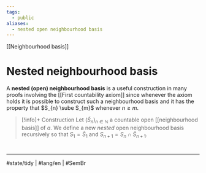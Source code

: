 ```yaml
---
tags:
  - public
aliases:
  - nested open neighbourhood basis
---
```

[[Neighbourhood basis]]
# Nested neighbourhood basis

A **nested (open) neighbourhood basis** is a useful construction in many proofs involving the [[First countability axiom]]
since whenever the axiom holds it is possible to construct such a neighbourhood basis and it has the property that $S_{n} \sube S_{m}$ whenever $n \geq m$.

> [!info]+ Construction
> Let $(\tilde S_{n})_{n \in \mathbb{N}}$ a countable open [[neighbourhood basis]] of $a$.
> We define a new _nested_ open neighbourhood basis recursively so that $S_{1} = \tilde S_{1}$ and $S_{n + 1} = S_n \cap \tilde S_{n+1}$.


#
---
#state/tidy | #lang/en | #SemBr